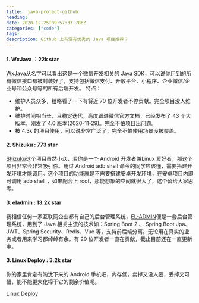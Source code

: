 ```yaml
---
title:  java-project-github
heading:
date: 2020-12-25T09:57:33.786Z
categories: ["code"]
tags: 
description: Github 上有没有优秀的 Java 项目推荐？
---
```


#### 1. WxJava ：22k star
[WxJava](https://github.com/Wechat-Group/WxJava)从名字可以看出这是一个微信开发相关的 Java SDK，可以说你用到的所有微信接口都被封装好了，支持包括微信支付、开放平台、小程序、企业微信/企业号和公众号等的所有后端开发。
特点：  
- 维护人员众多，粗略看了一下有将近 70 位开发者不停贡献。完全项目没人维护。
- 维护时间相当长，且稳定迭代，高度跟进微信官方文档，已经发布了 43 个大版本，刚发了 4.0 版本(2020-11-29)。完全不怕项目出问题。
- 被 4.3k 的项目使用，可以说非常广泛了，完全不怕使用场景没被覆盖。


#### 2. Shizuku : 773 star

[Shizuku](https://github.com/RikkaApps/Shizuku)这个项目虽然小众，若你是一个 Android 开发者兼Linux 爱好者，那这个项目非常会非常吸引你。用过 Android adb shell 命令的同学应该懂，需要搭建开发环境才能调用。这个项目的功能就是不需要搭建安卓开发环境，在安卓项目内即可调用 adb shell ，如果配合上 root，那能想象的空间就很大了，这个留给大家思考。


#### 3. eladmin : 13.2k star
我相信任何一家互联网企业都有自己的后台管理系统，[EL-ADMIN](https://github.com/elunez/eladmin)便是一套后台管理系统，用到了 Java 相关主流的技术如：Spring Boot 2 、 Spring Boot Jpa、 JWT、Spring Security、Redis、Vue 等，支持前后端分离。无论用在真实的业务或者用来学习都绰绰有余。有 29 位开发者一直在贡献，截止目前还在一直更新中。



#### 3. Linux Deploy : 3.2k star
你的家里肯定有淘汰下来的 Android 手机吧，内存低，卖掉又没人要，丢掉又可惜，能不能更大化榨干它的剩余价值呢。

Linux Deploy
